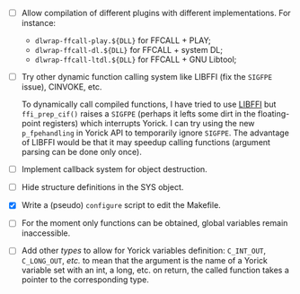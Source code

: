 - [ ] Allow compilation of different plugins with different implementations.
   For instance:
    - `dlwrap-ffcall-play.${DLL}`  for FFCALL + PLAY;
    - `dlwrap-ffcall-dl.${DLL}`    for FFCALL + system DL;
    - `dlwrap-ffcall-ltdl.${DLL}`  for FFCALL + GNU Libtool;

- [ ] Try other dynamic function calling system like LIBFFI (fix the `SIGFPE`
   issue), CINVOKE, etc.

   To dynamically call compiled functions, I have tried to use
   [LIBFFI](http://sourceware.org/libffi) but `ffi_prep_cif()` raises a
   `SIGFPE` (perhaps it lefts some dirt in the floating-point registers)
   which interrupts Yorick.  I can try using the new `p_fpehandling` in
   Yorick API to temporarily ignore `SIGFPE`.  The advantage of LIBFFI
   would be that it may speedup calling functions (argument parsing can be
   done only once).

- [ ] Implement callback system for object destruction.

- [ ] Hide structure definitions in the SYS object.

- [x] Write a (pseudo) `configure` script to edit the Makefile.

- [ ] For the moment only functions can be obtained, global variables remain inaccessible.

- [ ] Add other *types* to allow for Yorick variables definition:
   `C_INT_OUT`, `C_LONG_OUT`, *etc.* to mean that the argument is the name
   of a Yorick variable set with an int, a long, etc. on return, the called
   function takes a pointer to the corresponding type.


